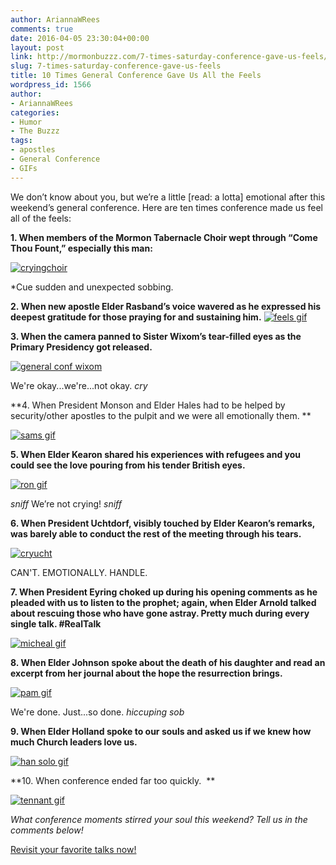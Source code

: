 ```yaml
---
author: AriannaWRees
comments: true
date: 2016-04-05 23:30:04+00:00
layout: post
link: http://mormonbuzzz.com/7-times-saturday-conference-gave-us-feels/
slug: 7-times-saturday-conference-gave-us-feels
title: 10 Times General Conference Gave Us All the Feels
wordpress_id: 1566
author:
- AriannaWRees
categories:
- Humor
- The Buzzz
tags:
- apostles
- General Conference
- GIFs
---
```


We don’t know about you, but we’re a little [read: a lotta] emotional after this weekend’s general conference. Here are ten times conference made us feel all of the feels:  



**1. When members of the Mormon Tabernacle Choir wept through “Come Thou Fount,” especially this man:**

[![cryingchoir](http://mormonbuzzz.com/wp-content/uploads/2016/04/cryingchoir.jpg)](http://mormonbuzzz.com/wp-content/uploads/2016/04/cryingchoir.jpg)

*Cue sudden and unexpected sobbing.



**2. When new apostle Elder Rasband’s voice wavered as he expressed his deepest gratitude for those praying for and sustaining him.**
[![feels gif](http://mormonbuzzz.com/wp-content/uploads/2016/04/feels-gif.gif)](http://mormonbuzzz.com/wp-content/uploads/2016/04/feels-gif.gif)



**3. When the camera panned to Sister Wixom’s tear-filled eyes as the Primary Presidency got released.**

[![general conf wixom](http://mormonbuzzz.com/wp-content/uploads/2016/04/general-conf-wixom.jpg)](http://mormonbuzzz.com/wp-content/uploads/2016/04/general-conf-wixom.jpg)

We're okay...we're...not okay. *cry*



**4. When President Monson and Elder Hales had to be helped by security/other apostles to the pulpit and we were all emotionally them. **

[![sams gif](http://mormonbuzzz.com/wp-content/uploads/2016/04/sams-gif.jpg)](http://mormonbuzzz.com/wp-content/uploads/2016/04/sams-gif.jpg)



**5. When Elder Kearon shared his experiences with refugees and you could see the love pouring from his tender British eyes.**

[![ron gif](http://mormonbuzzz.com/wp-content/uploads/2016/04/ron-gif.gif)](http://mormonbuzzz.com/wp-content/uploads/2016/04/ron-gif.gif)

*sniff* We’re not crying! *sniff* 



**6. When President Uchtdorf, visibly touched by Elder Kearon’s remarks, was barely able to conduct the rest of the meeting through his tears.**

[![cryucht](http://mormonbuzzz.com/wp-content/uploads/2016/04/cryucht.jpg)](http://mormonbuzzz.com/wp-content/uploads/2016/04/cryucht.jpg)

CAN'T. EMOTIONALLY. HANDLE.



**7. When President Eyring choked up during his opening comments as he pleaded with us to listen to the prophet; again, when Elder Arnold talked about rescuing those who have gone astray. Pretty much during every single talk. #RealTalk**

[![micheal gif](http://mormonbuzzz.com/wp-content/uploads/2016/04/micheal-gif.gif)](http://mormonbuzzz.com/wp-content/uploads/2016/04/micheal-gif.gif)



**8. When Elder Johnson spoke about the death of his daughter and read an excerpt from her journal about the hope the resurrection brings.**

[![pam gif](http://mormonbuzzz.com/wp-content/uploads/2016/04/pam-gif.gif)](http://mormonbuzzz.com/wp-content/uploads/2016/04/pam-gif.gif)

We're done. Just...so done. *hiccuping sob*



**9. When Elder Holland spoke to our souls and asked us if we knew how much Church leaders love us.**

[![han solo gif](http://mormonbuzzz.com/wp-content/uploads/2016/04/han-solo-gif.gif)](http://mormonbuzzz.com/wp-content/uploads/2016/04/han-solo-gif.gif)



**10. When conference ended far too quickly.  **

[![tennant gif](http://mormonbuzzz.com/wp-content/uploads/2016/04/tennant-gif.gif)](http://mormonbuzzz.com/wp-content/uploads/2016/04/tennant-gif.gif)



_What conference moments stirred _your_ soul this weekend? Tell us in the comments below!_

[Revisit your favorite talks now!](https://www.lds.org/general-conference/2016/04?cid=HP_SU_3-4-2016_dPFD_fGC_xLIDyL1-B_&lang=eng)
